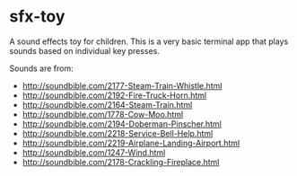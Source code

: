 sfx-toy
=======

A sound effects toy for children. This is a very basic terminal app that plays sounds based on individual key presses.

Sounds are from:

- http://soundbible.com/2177-Steam-Train-Whistle.html
- http://soundbible.com/2192-Fire-Truck-Horn.html
- http://soundbible.com/2164-Steam-Train.html
- http://soundbible.com/1778-Cow-Moo.html
- http://soundbible.com/2194-Doberman-Pinscher.html
- http://soundbible.com/2218-Service-Bell-Help.html
- http://soundbible.com/2219-Airplane-Landing-Airport.html
- http://soundbible.com/1247-Wind.html
- http://soundbible.com/2178-Crackling-Fireplace.html